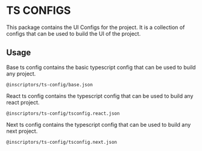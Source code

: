 # TS CONFIGS

This package contains the UI Configs for the project. It is a collection of configs that can be used to build the UI of the project.

## Usage

Base ts config contains the basic typescript config that can be used to build any project.

```
@inscriptors/ts-config/base.json
```

React ts config contains the typescript config that can be used to build any react project.

```
@inscriptors/ts-config/tsconfig.react.json
```

Next ts config contains the typescript config that can be used to build any next project.

```
@inscriptors/ts-config/tsconfig.next.json
```
